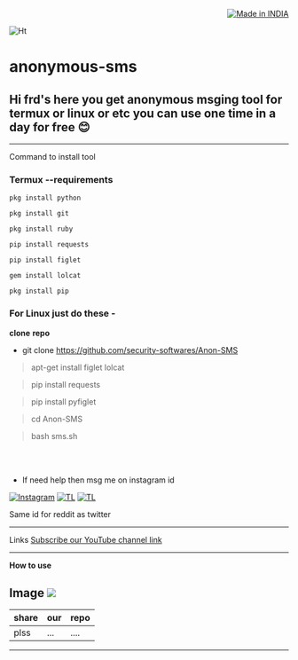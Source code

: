 <p align="right">
<a href=""><img title="Made in INDIA" src="https://img.shields.io/badge/MADE%20IN-INDIA-SCRIPT?colorA=%23ff8100&colorB=%23017e40&colorC=%23ff0000&style=for-the-badge"></a>
</p>
<meta name="keywords" content="anonymous sms">
<meta name="keywords" content="anon sms">
<meta name="keywords" content="send anon sms ">

<meta name="keywords" content="sms bomber">
<meta name="description" content="send anon sms  anonymous sms ">

![Ht](https://img.shields.io/badge/Made%20by-SecurityEssentials-orange)

# anonymous-sms
## Hi frd's here you get anonymous msging tool for termux or linux or etc you can use one time in a day for free 😊


---

Command to install tool

### Termux --requirements
```
pkg install python

pkg install git

pkg install ruby

pip install requests

pip install figlet

gem install lolcat

pkg install pip
```

### For Linux just do these -
**clone** **repo**


- git clone https://github.com/security-softwares/Anon-SMS


>apt-get install figlet lolcat

>pip install requests


>pip install pyfiglet

>cd Anon-SMS




>bash sms.sh


<br>
</br>


- If need help then msg me on instagram id

[![Instagram](https://img.shields.io/badge/INSTAGRAM-ForHelp-brightgreen?style=for-the-badge&logo=instagram)](
https://instagram.com/hackers__tech?utm_medium=copy_link)
[![TL](https://img.shields.io/badge/TELEGRAM-CHANNEL-green?style=for-the-badge&logo=telegram)](https://t.me/intranet_protocol)
[![TL](https://img.shields.io/badge/Twitter-account-red?style=for-the-badge&logo=Twitter)](https://twitter.com/HackersTech1?s=09)


Same id for reddit as twitter


---
Links
[Subscribe our YouTube channel link](https://www.youtube.com/channel/UCqVu524dUZOxscEMiou7Iew)


---
**How to use**

Image ![](https://raw.githubusercontent.com/security-essentials/Anon-SMS/main/IMG_20210523_144032.jpg)
---
|share|our|repo |
|--- |--- |--- |
|plss| ...|....|


---
